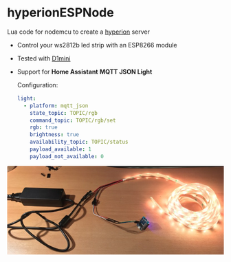 # hyperionESPNode
Lua code for nodemcu to create a [hyperion](https://github.com/hyperion-project/hyperion) server

* Control your ws2812b led strip with an ESP8266 module
* Tested with [D1mini](http://www.wemos.cc/Products/d1_mini.html)

* Support for **Home Assistant** **MQTT JSON Light**

  Configuration:
  ```yaml
  light:
    - platform: mqtt_json
      state_topic: TOPIC/rgb
      command_topic: TOPIC/rgb/set
      rgb: true
      brightness: true
      availability_topic: TOPIC/status
      payload_available: 1
      payload_not_available: 0
  ```

![](doc/foto.jpg?raw "Foto")
